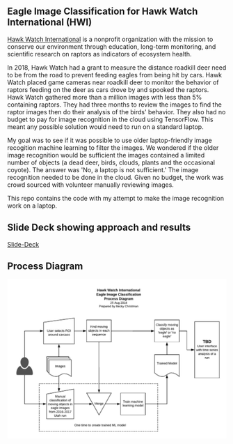 ## Eagle Image Classification for Hawk Watch International (HWI)

[Hawk Watch International](https://hawkwatch.org/) is a nonprofit organization with the mission to conserve our environment through education, long-term monitoring, and scientific research on raptors as indicators of ecosystem health.

In 2018, Hawk Watch had a grant to measure the distance roadkill deer need to be from the road to prevent feeding eagles from being hit by cars. Hawk Watch placed game cameras near roadkill deer to monitor the behavior of raptors feeding on the deer as cars drove by and spooked the raptors. Hawk Watch gathered more than a million images with less than 5% containing raptors. They had three months to review the images to find the raptor images then do their analysis of the birds' behavior. They also had no budget to pay for image recognition in the cloud using TensorFlow. This meant any possible solution would need to run on a standard laptop.

My goal was to see if it was possible to use older laptop-friendly image recogition machine learning to filter the images. We wondered if the older image recognition would be sufficient the images contained a limited number of objects (a dead deer, birds, clouds, plants and the occasional coyote). The answer was 'No, a laptop is not sufficient.' The image recognition needed to be done in the cloud. Given no budget, the work was crowd sourced with volunteer manually reviewing images.

This repo contains the code with my attempt to make the image recognition work on a laptop.

## Slide Deck showing approach and results
[Slide-Deck](https://github.com/Rebeccachristman/Presentations/blob/main/HawkWatch-EagleImageClassification.pdf)

## Process Diagram
![Diagram](https://github.com/Rebeccachristman/HawkWatch/blob/main/doc/HWIImageClassificationDiagram.jpeg)